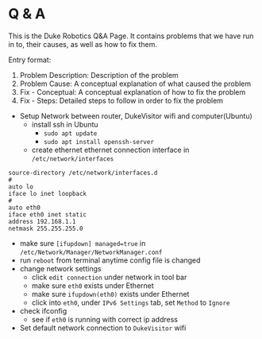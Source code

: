 # Q & A

This is the Duke Robotics Q&A Page. It contains problems that we have run in to, their causes, as well as how to fix them.

Entry format:

1. Problem Description: Description of the problem
2. Problem Cause: A conceptual explanation of what caused the problem
3. Fix - Conceptual: A conceptual explanation of how to fix the problem
4. Fix - Steps: Detailed steps to follow in order to fix the problem


- Setup Network between router, DukeVisitor wifi and computer(Ubuntu)
  - install ssh in Ubuntu
    - `sudo apt update`
    - `sudo apt install openssh-server`
  - create ethernet ethernet connection interface in `/etc/network/interfaces`
`````
source-directory /etc/network/interfaces.d
#
auto lo
iface lo inet loopback
#
auto eth0
iface eth0 inet static
address 192.168.1.1
netmask 255.255.255.0
`````
  - make sure `[ifupdown] managed=true` in `/etc/Network/Manager/NetworkManager.conf`
  - run `reboot` from terminal anytime config file is changed
  - change network settings
    - click `edit connection` under network in tool bar
    - make sure `eth0` exists under Ethernet
    - make sure `ifupdown(eth0)` exists under Ethernet
    - click into `eth0`, under `IPv6 Settings` tab, set `Method` to `Ignore`
  - check ifconfig
    - see if `eth0` is running with correct ip address
  - Set default network connection to `DukeVisitor` wifi
